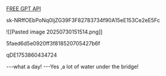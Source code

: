 [FREE GPT API](https://free.v36.cm)


sk-NRffOEbPoNq0IjZG39F3F82783734f90A15eE153Ce2eE5Fc

![[Pasted image 20250730151514.png]]

5faed6d5e0920ff3f818520705427b6f


qDE1753860434724


---what a day!
---Yes ,a lot of water under the bridge!